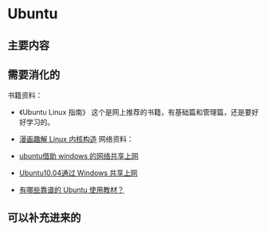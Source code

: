 
# Ubuntu


## 主要内容



## 需要消化的

书籍资料：

- 《Ubuntu Linux 指南》 这个是网上推荐的书籍，有基础篇和管理篇，还是要好好学习的。


- [漫画趣解 Linux 内核构造](https://www.techug.com/post/carton-inside-the-linux-kernel.html)
网络资料：


- [ubuntu借助 windows 的网络共享上网](https://blog.csdn.net/hmzjwhmzjw/article/details/79035547)
- [Ubuntu10.04通过 Windows 共享上网](http://forum.ubuntu.org.cn/viewtopic.php?f=116&t=290080)
- [有哪些靠谱的 Ubuntu 使用教材？](https://www.zhihu.com/question/19816319/answer/13050738)

## 可以补充进来的
